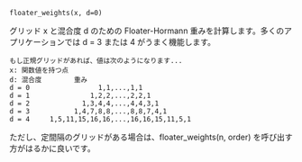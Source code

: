```
floater_weights(x, d=0)
```

グリッド x と混合度 d のための Floater-Hormann 重みを計算します。多くのアプリケーションでは d = 3 または 4 がうまく機能します。

```
もし正規グリッドがあれば、値は次のようになります...
x: 関数値を持つ点
d: 混合度        重み
d = 0                 1,1,...,1,1  
d = 1               1,2,2,...,2,2,1
d = 2             1,3,4,4,...,4,4,3,1
d = 3           1,4,7,8,8,...,8,8,7,4,1
d = 4     1,5,11,15,16,16,...,16,16,15,11,5,1
```

ただし、定間隔のグリッドがある場合は、floater_weights(n, order) を呼び出す方がはるかに良いです。
